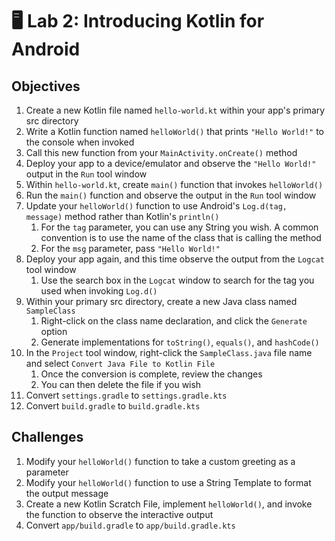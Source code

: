 # 🖥 Lab 2: Introducing Kotlin for Android

## Objectives
1. Create a new Kotlin file named `hello-world.kt` within your app's primary src directory
2. Write a Kotlin function named `helloWorld()` that prints `"Hello World!"` to the console when invoked
3. Call this new function from your `MainActivity.onCreate()` method
4. Deploy your app to a device/emulator and observe the `"Hello World!"` output in the `Run` tool window
5. Within `hello-world.kt`, create `main()` function that invokes `helloWorld()`
6. Run the `main()` function and observe the output in the `Run` tool window
7. Update your `helloWorld()` function to use Android's `Log.d(tag, message)` method rather than Kotlin's `println()`
    1. For the `tag` parameter, you can use any String you wish.  A common convention is to use the name of the class that is calling the method
    2. For the `msg` parameter, pass `"Hello World!"`
8. Deploy your app again, and this time observe the output from the `Logcat` tool window
    1. Use the search box in the `Logcat` window to search for the tag you used when invoking `Log.d()`
9. Within your primary src directory, create a new Java class named `SampleClass`
    1. Right-click on the class name declaration, and click the `Generate` option
    2. Generate implementations for `toString()`, `equals()`, and `hashCode()`
10. In the `Project` tool window, right-click the `SampleClass.java` file name and select `Convert Java File to Kotlin File`
    1. Once the conversion is complete, review the changes
    2. You can then delete the file if you wish
11. Convert `settings.gradle` to `settings.gradle.kts`
12. Convert `build.gradle` to `build.gradle.kts`    

## Challenges
1. Modify your `helloWorld()` function to take a custom greeting as a parameter
2. Modify your `helloWorld()` function to use a String Template to format the output message   
3. Create a new Kotlin Scratch File, implement `helloWorld()`, and invoke the function to observe the interactive output   
4. Convert `app/build.gradle` to `app/build.gradle.kts`